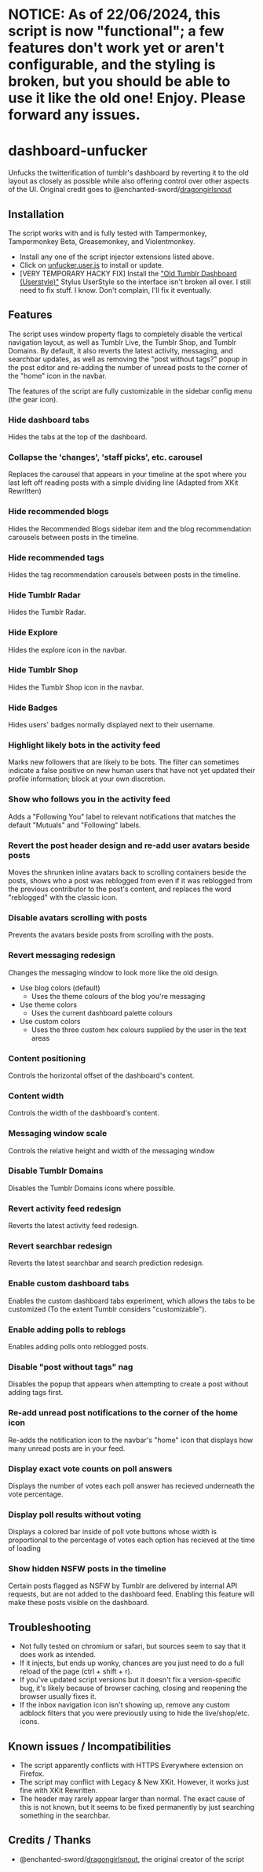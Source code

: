 # NOTICE: As of 22/06/2024, this script is now "functional"; a few features don't work yet or aren't configurable, and the styling is broken, but you should be able to use it like the old one! Enjoy. Please forward any issues.
# dashboard-unfucker
Unfucks the twitterification of tumblr's dashboard by reverting it to the old layout as closely as possible while also offering control over other aspects of the UI.
Original credit goes to @enchanted-sword/[dragongirlsnout](https://tumblr.com/dragongirlsnout)

## Installation
The script works with and is fully tested with Tampermonkey, Tampermonkey Beta, Greasemonkey, and Violentmonkey.
- Install any one of the script injector extensions listed above.
- Click on [unfucker.user.js](https://github.com/ClangPan/dashboard-unfucker/raw/main/unfucker.user.js) to install or update.
- [VERY TEMPORARY HACKY FIX] Install the ["Old Tumblr Dashboard (Userstyle)"](https://userstyles.world/style/11286/old-tumblr-dashboard-userstyle) Stylus UserStyle so the interface isn't broken all over. I still need to fix stuff. I know. Don't complain, I'll fix it eventually.

## Features
The script uses window property flags to completely disable the vertical navigation layout, as well as Tumblr Live, the Tumblr Shop, and Tumblr Domains.
By default, it also reverts the latest activity, messaging, and searchbar updates, as well as removing the "post without tags?" popup in the post editor and re-adding the number of unread posts to the corner of the "home" icon in the navbar.

The features of the script are fully customizable in the sidebar config menu (the gear icon).

### Hide dashboard tabs
Hides the tabs at the top of the dashboard.

### Collapse the 'changes', 'staff picks', etc. carousel
Replaces the carousel that appears in your timeline at the spot where you last left off reading posts with a simple dividing line (Adapted from XKit Rewritten)

### Hide recommended blogs
Hides the Recommended Blogs sidebar item and the blog recommendation carousels between posts in the timeline.

### Hide recommended tags
Hides the tag recommendation carousels between posts in the timeline.

### Hide Tumblr Radar
Hides the Tumblr Radar.

### Hide Explore
Hides the explore icon in the navbar.

### Hide Tumblr Shop
Hides the Tumblr Shop icon in the navbar.

### Hide Badges
Hides users' badges normally displayed next to their username.

### Highlight likely bots in the activity feed
Marks new followers that are likely to be bots. The filter can sometimes indicate a false positive on new human users that have not yet updated their profile information; block at your own discretion.

### Show who follows you in the activity feed
Adds a "Following You" label to relevant notifications that matches the default "Mutuals" and "Following" labels.

### Revert the post header design and re-add user avatars beside posts
Moves the shrunken inline avatars back to scrolling containers beside the posts, shows who a post was reblogged from even if it was reblogged from the previous contributor to the post's content, and replaces the word "reblogged" with the classic icon.

### Disable avatars scrolling with posts
Prevents the avatars beside posts from scrolling with the posts.

### Revert messaging redesign
Changes the messaging window to look more like the old design.

- Use blog colors (default)
  - Uses the theme colours of the blog you're messaging
- Use theme colors
  - Uses the current dashboard palette colours
- Use custom colors
  - Uses the three custom hex colours supplied by the user in the text areas

### Content positioning
Controls the horizontal offset of the dashboard's content.

### Content width
Controls the width of the dashboard's content.

### Messaging window scale
Controls the relative height and width of the messaging window

### Disable Tumblr Domains
Disables the Tumblr Domains icons where possible.

### Revert activity feed redesign
Reverts the latest activity feed redesign.

### Revert searchbar redesign
Reverts the latest searchbar and search prediction redesign.

### Enable custom dashboard tabs
Enables the custom dashboard tabs experiment, which allows the tabs to be customized (To the extent Tumblr considers "customizable").

### Enable adding polls to reblogs
Enables adding polls onto reblogged posts.

### Disable "post without tags" nag
Disables the popup that appears when attempting to create a post without adding tags first. 

### Re-add unread post notifications to the corner of the home icon
Re-adds the notification icon to the navbar's "home" icon that displays how many unread posts are in your feed.

### Display exact vote counts on poll answers
Displays the number of votes each poll answer has recieved underneath the vote percentage.

### Display poll results without voting
Displays a colored bar inside of poll vote buttons whose width is proportional to the percentage of votes each option has recieved at the time of loading 

### Show hidden NSFW posts in the timeline
Certain posts flagged as NSFW by Tumblr are delivered by internal API requests, but are not added to the dashboard feed. Enabling this feature will make these posts visible on the dashboard.

## Troubleshooting
- Not fully tested on chromium or safari, but sources seem to say that it does work as intended.
- If it injects, but ends up wonky, chances are you just need to do a full reload of the page (ctrl + shift + r).
- If you've updated script versions but it doesn't fix a version-specific bug, it's likely because of browser caching, closing and reopening the browser usually fixes it.
- If the inbox navigation icon isn't showing up, remove any custom adblock filters that you were previously using to hide the live/shop/etc. icons.

## Known issues / Incompatibilities
- The script apparently conflicts with HTTPS Everywhere extension on Firefox.
- The script may conflict with Legacy & New XKit. However, it works just fine with XKit Rewritten.
- The header may rarely appear larger than normal. The exact cause of this is not known, but it seems to be fixed permanently by just searching something in the searchbar.

## Credits / Thanks
- @enchanted-sword/[dragongirlsnout](https://tumblr.com/dragongirlsnout), the original creator of the script
